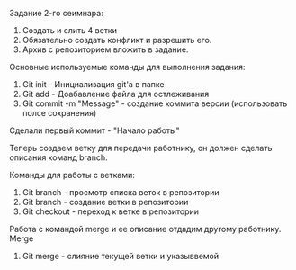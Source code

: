 
Задание 2-го сеимнара:
1. Создать и слить 4 ветки
2. Обязательно создать конфликт и разрешить его.
3. Архив с репозиторием вложить в задание.

Основные используемые команды для выполнения задания:
1. Git init  - Инициализация git'а в папке
2. Git add - Доабавление файла для остлеживания
3. Git commit -m "Message" - создание коммита версии (использовать полсе сохранения)

Сделали первый коммит - "Начало работы"

Теперь создаем ветку для передачи работнику, он должен сделать описания команд branch.

Команды для работы с ветками:
1. Git branch - просмотр списка веток в репозитории
2. Git branch <name> - создание ветки в репозитории
3. Git checkout <name> - переход к ветке в репозитории

Работа с командой merge и ее описание отдадим другому работнику. Merge

1. Git merge <name> - слияние текущей ветки и указыввемой
